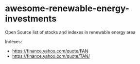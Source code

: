 # awesome-renewable-energy-investments
Open Source list of stocks and indexes in renewable energy area

Indexes:
- https://finance.yahoo.com/quote/FAN
- https://finance.yahoo.com/quote/TAN/

